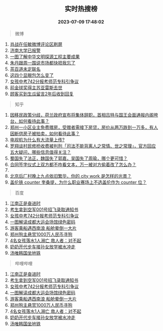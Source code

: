 <div align="center"><h2>实时热搜榜</h2><h4>2023-07-09 17:48:02</h4></div>

> 微博  

1. [肖战在任敏微博评论区刷屏](https://s.weibo.com/weibo?q=%23%E8%82%96%E6%88%98%E5%9C%A8%E4%BB%BB%E6%95%8F%E5%BE%AE%E5%8D%9A%E8%AF%84%E8%AE%BA%E5%8C%BA%E5%88%B7%E5%B1%8F%23&t=31&band_rank=1&Refer=top)<br />
2. [济南大学已报警](https://s.weibo.com/weibo?q=%23%E6%B5%8E%E5%8D%97%E5%A4%A7%E5%AD%A6%E5%B7%B2%E6%8A%A5%E8%AD%A6%23&t=31&band_rank=2&Refer=top)<br />
3. [一图了解中华文明探源工程主要成果](https://s.weibo.com/weibo?q=%23%E4%B8%80%E5%9B%BE%E4%BA%86%E8%A7%A3%E4%B8%AD%E5%8D%8E%E6%96%87%E6%98%8E%E6%8E%A2%E6%BA%90%E5%B7%A5%E7%A8%8B%E4%B8%BB%E8%A6%81%E6%88%90%E6%9E%9C%23&t=31&band_rank=3&Refer=top)<br />
4. [朱丹跟周一围说市场都快把我忘了](https://s.weibo.com/weibo?q=%23%E6%9C%B1%E4%B8%B9%E8%B7%9F%E5%91%A8%E4%B8%80%E5%9B%B4%E8%AF%B4%E5%B8%82%E5%9C%BA%E9%83%BD%E5%BF%AB%E6%8A%8A%E6%88%91%E5%BF%98%E4%BA%86%23&t=31&band_rank=4&Refer=top)<br />
5. [茶百道未定联名](https://s.weibo.com/weibo?q=%E8%8C%B6%E7%99%BE%E9%81%93%E6%9C%AA%E5%AE%9A%E8%81%94%E5%90%8D&t=31&band_rank=5&Refer=top)<br />
6. [这四个显眼包怎么变了](https://s.weibo.com/weibo?q=%23%E8%BF%99%E5%9B%9B%E4%B8%AA%E6%98%BE%E7%9C%BC%E5%8C%85%E6%80%8E%E4%B9%88%E5%8F%98%E4%BA%86%23&t=31&band_rank=6&Refer=top)<br />
7. [女孩中考742分报考师范专科引争议](https://s.weibo.com/weibo?q=%23%E5%A5%B3%E5%AD%A9%E4%B8%AD%E8%80%83742%E5%88%86%E6%8A%A5%E8%80%83%E5%B8%88%E8%8C%83%E4%B8%93%E7%A7%91%E5%BC%95%E4%BA%89%E8%AE%AE%23&t=31&band_rank=7&Refer=top)<br />
8. [前金球奖得主苏亚雷斯去世](https://s.weibo.com/weibo?q=%23%E5%89%8D%E9%87%91%E7%90%83%E5%A5%96%E5%BE%97%E4%B8%BB%E8%8B%8F%E4%BA%9A%E9%9B%B7%E6%96%AF%E5%8E%BB%E4%B8%96%23&t=31&band_rank=8&Refer=top)<br />
9. [顾客买到生瓜留言2年后收到回复](https://s.weibo.com/weibo?q=%23%E9%A1%BE%E5%AE%A2%E4%B9%B0%E5%88%B0%E7%94%9F%E7%93%9C%E7%95%99%E8%A8%802%E5%B9%B4%E5%90%8E%E6%94%B6%E5%88%B0%E5%9B%9E%E5%A4%8D%23&t=31&band_rank=9&Refer=top)<br />

> 知乎  

1. [因移民政策分歧，荷兰政府宣布将集体辞职，首相吕特与国王会面通报内阁垮台，如何看待此事？](https://www.zhihu.com/question/611119005)<br />
2. [郑州一小区业主免费赠房，受赠者需接下房贷，房价从两万跌到一万多，有人因断供房子被拍卖，如何看待此事？](https://www.zhihu.com/question/611125322)<br />
3. [电视机为什么有大流量上传?](https://www.zhihu.com/question/610220718)<br />
4. [罗翔谈村民修桥收费被判刑「司法不能背离人之常情、世之常理」，官方回应五大疑问，哪些信息值得关注？](https://www.zhihu.com/question/611186511)<br />
5. [蜀国失了法正，魏国失了郭嘉，吴国失了周瑜，哪个更可惜？](https://www.zhihu.com/question/610619467)<br />
6. [合同签字仪式上双方都不咋看文本，万一被对方偷着改了怎么办？](https://www.zhihu.com/question/609843223)<br />
7. []()<br />
8. [北京后厂村晚上九点依旧繁华，你的 city work 是怎样的光景？](https://www.zhihu.com/question/610476897)<br />
9. [盖伦铁 counter 奎桑提，为什么职业赛场上不选盖伦作为 counter 位？](https://www.zhihu.com/question/610983141)<br />

> 百度  

1. [江南正是奋进时](https://www.baidu.com/s?wd=%E6%B1%9F%E5%8D%97%E6%AD%A3%E6%98%AF%E5%A5%8B%E8%BF%9B%E6%97%B6&sa=fyb_news&rsv_dl=fyb_news)<br />
2. [考生拿到空军001号招飞录取通知书](https://www.baidu.com/s?wd=%E8%80%83%E7%94%9F%E6%8B%BF%E5%88%B0%E7%A9%BA%E5%86%9B001%E5%8F%B7%E6%8B%9B%E9%A3%9E%E5%BD%95%E5%8F%96%E9%80%9A%E7%9F%A5%E4%B9%A6&sa=fyb_news&rsv_dl=fyb_news)<br />
3. [女孩中考742分报考师范专科引争议](https://www.baidu.com/s?wd=%E5%A5%B3%E5%AD%A9%E4%B8%AD%E8%80%83742%E5%88%86%E6%8A%A5%E8%80%83%E5%B8%88%E8%8C%83%E4%B8%93%E7%A7%91%E5%BC%95%E4%BA%89%E8%AE%AE&sa=fyb_news&rsv_dl=fyb_news)<br />
4. [一图解读成都大运会场馆绿色密码](https://www.baidu.com/s?wd=%E4%B8%80%E5%9B%BE%E8%A7%A3%E8%AF%BB%E6%88%90%E9%83%BD%E5%A4%A7%E8%BF%90%E4%BC%9A%E5%9C%BA%E9%A6%86%E7%BB%BF%E8%89%B2%E5%AF%86%E7%A0%81&sa=fyb_news&rsv_dl=fyb_news)<br />
5. [游客乘船遇西南浪 船舱晕倒一大片](https://www.baidu.com/s?wd=%E6%B8%B8%E5%AE%A2%E4%B9%98%E8%88%B9%E9%81%87%E8%A5%BF%E5%8D%97%E6%B5%AA+%E8%88%B9%E8%88%B1%E6%99%95%E5%80%92%E4%B8%80%E5%A4%A7%E7%89%87&sa=fyb_news&rsv_dl=fyb_news)<br />
6. [郑州狗主悬赏1000万人民币寻狗](https://www.baidu.com/s?wd=%E9%83%91%E5%B7%9E%E7%8B%97%E4%B8%BB%E6%82%AC%E8%B5%8F1000%E4%B8%87%E4%BA%BA%E6%B0%91%E5%B8%81%E5%AF%BB%E7%8B%97&sa=fyb_news&rsv_dl=fyb_news)<br />
7. [4名女孩落水1人溺亡 救人者：对不起](https://www.baidu.com/s?wd=4%E5%90%8D%E5%A5%B3%E5%AD%A9%E8%90%BD%E6%B0%B41%E4%BA%BA%E6%BA%BA%E4%BA%A1+%E6%95%91%E4%BA%BA%E8%80%85%EF%BC%9A%E5%AF%B9%E4%B8%8D%E8%B5%B7&sa=fyb_news&rsv_dl=fyb_news)<br />
8. [奶奶开代步车接孙女放学被水冲走](https://www.baidu.com/s?wd=%E5%A5%B6%E5%A5%B6%E5%BC%80%E4%BB%A3%E6%AD%A5%E8%BD%A6%E6%8E%A5%E5%AD%99%E5%A5%B3%E6%94%BE%E5%AD%A6%E8%A2%AB%E6%B0%B4%E5%86%B2%E8%B5%B0&sa=fyb_news&rsv_dl=fyb_news)<br />
9. [汤唯韩国坐地铁](https://www.baidu.com/s?wd=%E6%B1%A4%E5%94%AF%E9%9F%A9%E5%9B%BD%E5%9D%90%E5%9C%B0%E9%93%81&sa=fyb_news&rsv_dl=fyb_news)<br />

> 哔哩哔哩  

1. [江南正是奋进时](https://www.baidu.com/s?wd=%E6%B1%9F%E5%8D%97%E6%AD%A3%E6%98%AF%E5%A5%8B%E8%BF%9B%E6%97%B6&sa=fyb_news&rsv_dl=fyb_news)<br />
2. [考生拿到空军001号招飞录取通知书](https://www.baidu.com/s?wd=%E8%80%83%E7%94%9F%E6%8B%BF%E5%88%B0%E7%A9%BA%E5%86%9B001%E5%8F%B7%E6%8B%9B%E9%A3%9E%E5%BD%95%E5%8F%96%E9%80%9A%E7%9F%A5%E4%B9%A6&sa=fyb_news&rsv_dl=fyb_news)<br />
3. [女孩中考742分报考师范专科引争议](https://www.baidu.com/s?wd=%E5%A5%B3%E5%AD%A9%E4%B8%AD%E8%80%83742%E5%88%86%E6%8A%A5%E8%80%83%E5%B8%88%E8%8C%83%E4%B8%93%E7%A7%91%E5%BC%95%E4%BA%89%E8%AE%AE&sa=fyb_news&rsv_dl=fyb_news)<br />
4. [一图解读成都大运会场馆绿色密码](https://www.baidu.com/s?wd=%E4%B8%80%E5%9B%BE%E8%A7%A3%E8%AF%BB%E6%88%90%E9%83%BD%E5%A4%A7%E8%BF%90%E4%BC%9A%E5%9C%BA%E9%A6%86%E7%BB%BF%E8%89%B2%E5%AF%86%E7%A0%81&sa=fyb_news&rsv_dl=fyb_news)<br />
5. [游客乘船遇西南浪 船舱晕倒一大片](https://www.baidu.com/s?wd=%E6%B8%B8%E5%AE%A2%E4%B9%98%E8%88%B9%E9%81%87%E8%A5%BF%E5%8D%97%E6%B5%AA+%E8%88%B9%E8%88%B1%E6%99%95%E5%80%92%E4%B8%80%E5%A4%A7%E7%89%87&sa=fyb_news&rsv_dl=fyb_news)<br />
6. [郑州狗主悬赏1000万人民币寻狗](https://www.baidu.com/s?wd=%E9%83%91%E5%B7%9E%E7%8B%97%E4%B8%BB%E6%82%AC%E8%B5%8F1000%E4%B8%87%E4%BA%BA%E6%B0%91%E5%B8%81%E5%AF%BB%E7%8B%97&sa=fyb_news&rsv_dl=fyb_news)<br />
7. [4名女孩落水1人溺亡 救人者：对不起](https://www.baidu.com/s?wd=4%E5%90%8D%E5%A5%B3%E5%AD%A9%E8%90%BD%E6%B0%B41%E4%BA%BA%E6%BA%BA%E4%BA%A1+%E6%95%91%E4%BA%BA%E8%80%85%EF%BC%9A%E5%AF%B9%E4%B8%8D%E8%B5%B7&sa=fyb_news&rsv_dl=fyb_news)<br />
8. [奶奶开代步车接孙女放学被水冲走](https://www.baidu.com/s?wd=%E5%A5%B6%E5%A5%B6%E5%BC%80%E4%BB%A3%E6%AD%A5%E8%BD%A6%E6%8E%A5%E5%AD%99%E5%A5%B3%E6%94%BE%E5%AD%A6%E8%A2%AB%E6%B0%B4%E5%86%B2%E8%B5%B0&sa=fyb_news&rsv_dl=fyb_news)<br />
9. [汤唯韩国坐地铁](https://www.baidu.com/s?wd=%E6%B1%A4%E5%94%AF%E9%9F%A9%E5%9B%BD%E5%9D%90%E5%9C%B0%E9%93%81&sa=fyb_news&rsv_dl=fyb_news)<br />
